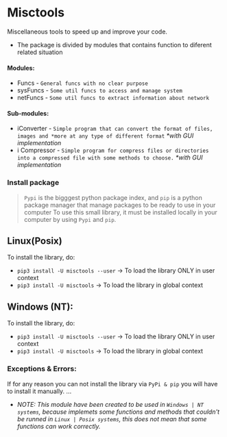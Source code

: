 # Misctools
Miscellaneous tools to speed up and improve your code.
- The package is divided by modules that contains function to diferent related situation

#### Modules:
- Funcs - ``General funcs with no clear purpose``
- sysFuncs - ``Some util funcs to access and manage system``
- netFuncs - ``Some util funcs to extract information about network``

#### Sub-modules:
- iConverter - ``Simple program that can convert the format of files, images and *more at any type of different format`` _*with GUI implementation_
- i Compressor - ``Simple program for compress files or directories into a compressed file with some methods to choose.`` _*with GUI implementation_

### Install package
> ``Pypi`` is the bigggest python package index, and ``pip`` is a python package manager that manage packages to be ready to use in your computer
To use this small library, it must be installed locally in your computer by using ``Pypi`` and ``pip``.

## Linux(Posix)
To install the library, do:
- ``pip3 install -U misctools --user`` -> To load the library ONLY in user context
- ``pip3 install -U misctools`` -> To load the library in global context

## Windows (NT):
To install the library, do:
- ``pip3 install -U misctools --user`` -> To load the library ONLY in user context
- ``pip3 install -U misctools`` -> To load the library in global context

### Exceptions & Errors:
If for any reason you can not install the library via ``PyPi & pip`` you will have to install it manually.
...


- _NOTE: This module have been created to be used in ``Windows | NT systems``, because implemets some functions and methods that couldn't be runned in ``Linux | Posix systems``, this does not mean that some functions can work correctly._

